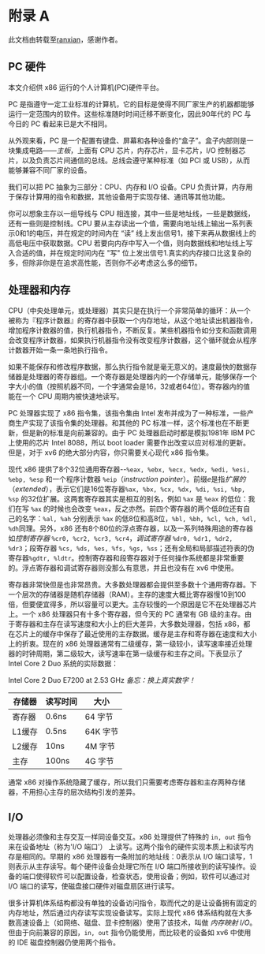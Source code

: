 # 附录 A
此文档由转载至[ranxian](https://github.com/ranxian/xv6-chinese)，感谢作者。

## PC 硬件

本文介绍供 x86 运行的个人计算机(PC)硬件平台。

PC 是指遵守一定工业标准的计算机，它的目标是使得不同厂家生产的机器都能够运行一定范围内的软件。这些标准随时时间迁移不断变化，因此90年代的 PC 与今日的 PC 看起来已是大不相同。

从外观来看，PC 是一个配置有键盘、屏幕和各种设备的“盒子”。盒子内部则是一块集成电路——*主板*，上面有 CPU 芯片，内存芯片，显卡芯片，I/O 控制器芯片，以及负责芯片间通信的总线。总线会遵守某种标准（如 PCI 或 USB），从而能够兼容不同厂家的设备。

我们可以把 PC 抽象为三部分：CPU、内存和 I/O 设备。CPU 负责计算，内存用于保存计算用的指令和数据，其他设备用于实现存储、通讯等其他功能。

你可以想象主存以一组导线与 CPU 相连接，其中一些是地址线，一些是数据线，还有一些则是控制线。CPU 要从主存读出一个值，需要向地址线上输出一系列表示0和1的电压，并在规定的时间内在 “读” 线上发出信号1，接下来再从数据线上的高低电压中获取数据。CPU 若要向内存中写入一个值，则向数据线和地址线上写入合适的值，并在规定时间内在 "写" 位上发出信号1.真实的内存接口比这复杂的多，但除非你是在追求高性能，否则你不必考虑这么多的细节。

## 处理器和内存

CPU（中央处理单元，或处理器）其实只是在执行一个非常简单的循环：从一个被称为『程序计数器』的寄存器中获取一个内存地址，从这个地址读出机器指令，增加程序计数器的值，执行机器指令，不断反复。某些机器指令如分支和函数调用会改变程序计数器，如果执行机器指令没有改变程序计数器，这个循环就会从程序计数器开始一条一条地执行指令。

如果不能保存和修改程序数据，那么执行指令就是毫无意义的。速度最快的数据存储器是处理器的寄存器组。一个寄存器是处理器内的一个存储单元，能够保存一个字大小的值（按照机器不同，一个字通常会是16，32或者64位）。寄存器内的值能在一个 CPU 周期内被快速地读写。

PC 处理器实现了 x86 指令集，该指令集由 Intel 发布并成为了一种标准，一些产商生产实现了该指令集的处理器。和其他的 PC 标准一样，这个标准也在不断更新，但是新的标准是向前兼容的。由于 PC 处理器启动时都是模拟1981年 IBM PC 上使用的芯片 Intel 8088，所以 boot loader 需要作出改变以应对标准的更新。但是，对于 xv6 的绝大部分内容，你只需要关心现代 x86 指令集。

现代 x86 提供了8个32位通用寄存器--`%eax, %ebx, %ecx, %edx, %edi, %esi, %ebp, %esp` 和一个程序计数器 `%eip`（*instruction pointer*）。前缀*e*是指*扩展的*（*extended*），表示它们是16位寄存器`%ax, %bx, %cx, %dx, %di, %si, %bp, %sp` 的32位扩展。这两套寄存器其实是相互的别名，例如 `%ax` 是 `%eax` 的低位：我们在写 `%ax` 的时候也会改变 `%eax`，反之亦然。前四个寄存器的两个低8位还有自己的名字：`%al, %ah` 分别表示 `%ax` 的低8位和高8位，`%bl, %bh, %cl, %ch, %dl, %dh`同理。另外，x86 还有8个80位的浮点寄存器，以及一系列特殊用途的寄存器如*控制寄存器* `%cr0, %cr2, %cr3, %cr4`，*调试寄存器* `%dr0, %dr1, %dr2, %dr3`；段寄存器 `%cs, %ds, %es, %fs, %gs, %ss`；还有全局和局部描述符表的伪寄存器`%gdtr, %ldtr`。控制寄存器和段寄存器对于任何操作系统都是非常重要的。浮点寄存器和调试寄存器则没那么有意思，并且也没有在 xv6 中使用。

寄存器非常快但是也非常昂贵。大多数处理器都会提供至多数十个通用寄存器。下一个层次的存储器是随机存储器（RAM）。主存的速度大概比寄存器慢10到100倍，但要便宜得多，所以容量可以更大。主存较慢的一个原因是它不在处理器芯片上。一个 x86 处理器只有十多个寄存器，但今天的 PC 通常有 GB 级的主存。由于寄存器和主存在读写速度和大小上的巨大差异，大多数处理器，包括 x86，都在芯片上的缓存中保存了最近使用的主存数据。缓存是主存和寄存器在速度和大小上的折衷。现在的 x86 处理器通常有二级缓存，第一级较小，读写速率接近处理器的时钟周期，第二级较大，读写速率在第一级缓存和主存之间。下表显示了 Intel Core 2 Duo 系统的实际数据：

Intel Core 2 Duo E7200 at 2.53 GHz
*备忘：换上真实数字！*

|存储器 | 读写时间 | 大小 |
|-------|--------|-----|
|寄存器|0.6ns|64 字节|
|L1缓存|0.5ns|64K 字节|
|L2缓存|10ns|4M 字节|
|主存|100ns|4G 字节|

通常 x86 对操作系统隐藏了缓存，所以我们只需要考虑寄存器和主存两种存储器，不用担心主存的层次结构引发的差异。

## I/O 

处理器必须像和主存交互一样同设备交互。x86 处理提供了特殊的 `in, out` 指令来在设备地址（称为'I/O 端口'） 上读写。这两个指令的硬件实现本质上和读写内存是相同的。早期的 x86 处理器有一条附加的地址线：0表示从 I/O 端口读写，1则表示从主存读写。每个硬件设备会处理它所在 I/O 端口所接收到的读写操作。设备的端口使得软件可以配置设备，检查状态，使用设备；例如，软件可以通过对 I/O 端口的读写，使磁盘接口硬件对磁盘扇区进行读写。

很多计算机体系结构都没有单独的设备访问指令，取而代之的是让设备拥有固定的内存地址，然后通过内存读写实现设备读写。实际上现代 x86 体系结构就在大多数高速设备上（如网络、磁盘、显卡控制器）使用了该技术，叫做 *内存映射 I/O*。但由于向前兼容的原因，`in, out` 指令仍能使用，而比较老的设备如 xv6 中使用的 IDE 磁盘控制器仍使用两个指令。
